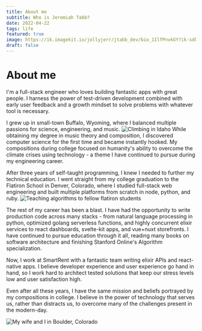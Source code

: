 ```yaml
---
title: About me
subtitle: Who is Jeremiah Tabb?
date: 2022-04-22
tags: life
featured: true
image: https://ik.imagekit.io/jollyjerr/jtabb_dev/bio_1IlfPnvkGY?ik-sdk-version=javascript-1.4.3&updatedAt=1654130170565&tr=w-1080%2Ch-566%2Cfo-auto
draft: false
---
```


# About me

I'm a full-stack engineer who loves building fantastic apps with great people. I harness the power of test-driven development combined with early user feedback and a growth mindset to solve problems with whatever tool is necessary.

I grew up in small-town Buffalo, Wyoming, where I balanced multiple passions for science, engineering, and music. ![Climbing in Idaho](https://ik.imagekit.io/jollyjerr/jtabb_dev/climbing_R2mdWU1pJ.jpg?updatedAt=1682817905193&tr=w-1080%2Ch-1080%2Cfo-auto) While obtaining my degree in music theory and composition, I discovered computer science for the first time and became instantly hooked. My compositions during college focused on humanity's ability to overcome the climate crises using technology - a theme I have continued to pursue during my engineering career.

After three years of self-taught programming, I knew I needed to further my technical education. I went straight from my college graduation to the Flatiron School in Denver, Colorado, where I studied full-stack web engineering and built multiple platforms from scratch in node, python, and ruby. ![Teaching algorithms to fellow flatiron students](https://ik.imagekit.io/jollyjerr/jtabb_dev/IMG_20190918_124925_glQsGWOu2.jpg?ik-sdk-version=javascript-1.4.3&updatedAt=1652395478610&tr=w-1080%2Ch-566%2Cfo-auto)

The rest of my career has been a blast. I have had the opportunity to write production code across many stacks - from natural language processing in python, optimized golang serverless functions, and highly concurrent elixir services to react dashboards, svelte-kit apps, and vue+nuxt storefronts. I have continued to pursue education through it all, reading many books on software architecture and finishing Stanford Online's Algorithm specialization.

Now, I work at SmartRent with a fantastic team writing elixir APIs and react-native apps. I believe developer experience and user experience go hand in hand, so I work hard to architect tested solutions that keep our stress levels low and user satisfaction high.

Even after all these years, I have the same mission and beliefs portrayed by my compositions in college. I believe in the power of technology that serves us, rather than distracts us, to overcome many of the challenges present in the modern-day.

![My wife and I in Boulder, Colorado](https://ik.imagekit.io/jollyjerr/jtabb_dev/1A74B085-C7A9-49F1-A10D-3213E01A5B5C_14YpFNQ3a.jpg?ik-sdk-version=javascript-1.4.3&updatedAt=1652395643745)
